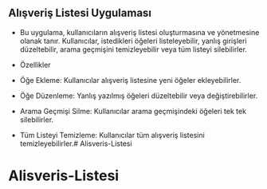 ## Alışveriş Listesi Uygulaması
- Bu uygulama, kullanıcıların alışveriş listesi oluşturmasına ve yönetmesine olanak tanır. Kullanıcılar, istedikleri öğeleri listeleyebilir, yanlış girişleri düzeltebilir, arama geçmişini temizleyebilir veya tüm listeyi silebilirler.

- Özellikler
 - Öğe Ekleme: Kullanıcılar alışveriş listesine yeni öğeler ekleyebilirler.
 - Öğe Düzenleme: Yanlış yazılmış öğeleri düzeltebilir veya değiştirebilirler.
 - Arama Geçmişi Silme: Kullanıcılar arama geçmişindeki öğeleri tek tek silebilirler.
 - Tüm Listeyi Temizleme: Kullanıcılar tüm alışveriş listesini temizleyebilirler.# Alisveris-Listesi

 
    

# Alisveris-Listesi
